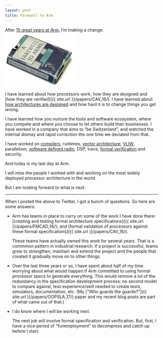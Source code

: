 ```yaml
---
layout: post
title: Farewell to Arm
---
```


After [15 great years at Arm](/about#arm-ltd-projects-selected), I’m making a change.
![Farewell to Arms ><](/images/farewell_to_arms.png)

I have learned about how processors work,
how they are designed and
[how they are verified]({{ site.url }}/papers/CAV_16/).
I have learned about [how architectures are designed](/papers/IEEE_Micro/)
and how hard it is to change things you get wrong.

I have learned how you nurture the tools and software ecosystem, where you
compete and where you choose to let others build their businesses.
I have worked in a company that aims to “be Switzerland”,
and watched the internal dismay and rapid correction the one time we
deviated from that.

I have worked on
[compilers](/papers/CASES_08/),
runtimes,
[vector architecture](/about#vectorizing-compiler-for-neon),
[VLIW](/papers/MICRO_08/),
parallelism,
[software defined radio](/about#software-defined-radio),
DSP,
trace,
[formal verification](/about#processor-formal-verification)
and
security.

And today is my last day at Arm.

I will miss the people I worked with and working on the most widely deployed
processor architecture in the world.

But I am looking forward to what is next.

---------------

When I posted the above to Twitter, I got a bunch of questions.
So here are some answers:

* Arm has teams in place to carry on some of the work I have done there:
  [creating and testing formal architecture specifications]({{ site.url }}/papers/FMCAD_16/);
  and
  [formal validation of processors against these formal specifications]({{ site.url }}/papers/CAV_16/).

  These teams have actually owned this work for several years.
  That is a commmon pattern in industrial research: if a project is successful,
  teams grow to strengthen, maintain and extend the project and
  the people that created it gradually move on to other things.

* Over the last three years or so, I have spent about half of my time
  worrying about what would happen if Arm committed to using formal processor
  specs to generate everything.
  This would remove a lot of the redundancy in the specification development
  process: no second model to compare against, less experience/skill needed
  to create tests, simulators, documentation, etc.
  (My ["Who guards the guards?"]({{ site.url }}/papers/OOPSLA_17/)
  paper and my recent blog posts are part of what came out of that.)

* I do know where I will be working next.

  The next job will involve formal specification and verification.  But, first,
  I have a nice period of "funemployment" to decompress and catch up before
  I start.

